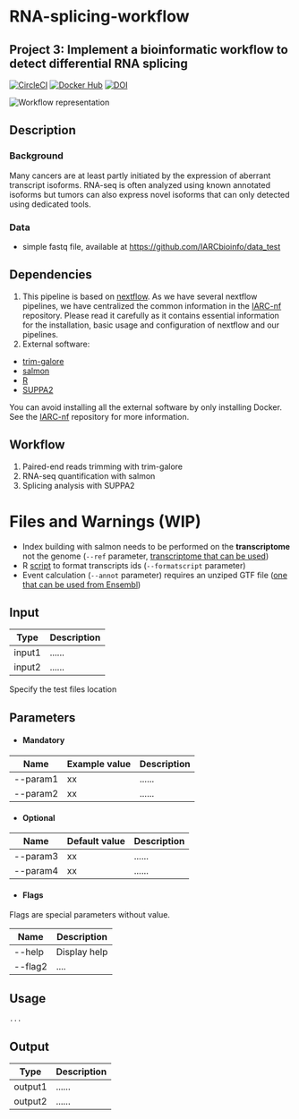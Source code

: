 # RNA-splicing-workflow
## Project 3: Implement a bioinformatic workflow to detect differential RNA splicing

[![CircleCI](https://circleci.com/gh/IARCbioinfo/template-nf.svg?style=svg)](https://circleci.com/gh/IARCbioinfo/template-nf)
[![Docker Hub](https://img.shields.io/badge/docker-ready-blue.svg)](https://hub.docker.com/r/iarcbioinfo/template-nf/)
[![DOI](https://zenodo.org/badge/94193130.svg)](https://zenodo.org/badge/latestdoi/94193130)

![Workflow representation](template-nf.png)

## Description
### Background

Many cancers are at least partly initiated by the expression of aberrant transcript isoforms. RNA-seq is often analyzed using known annotated isoforms but tumors can also express novel isoforms that can only detected using dedicated tools.

### Data

- simple fastq file, available at https://github.com/IARCbioinfo/data_test

## Dependencies

1. This pipeline is based on [nextflow](https://www.nextflow.io). As we have several nextflow pipelines, we have centralized the common information in the [IARC-nf](https://github.com/IARCbioinfo/IARC-nf) repository. Please read it carefully as it contains essential information for the installation, basic usage and configuration of nextflow and our pipelines.
2. External software:
  - [trim-galore](https://www.bioinformatics.babraham.ac.uk/projects/trim_galore/)
  - [salmon](https://combine-lab.github.io/salmon/)
  - [R](https://www.r-project.org/)
  - [SUPPA2](https://genomebiology.biomedcentral.com/articles/10.1186/s13059-018-1417-1)

You can avoid installing all the external software by only installing Docker. See the [IARC-nf](https://github.com/IARCbioinfo/IARC-nf) repository for more information.

## Workflow

1. Paired-end reads trimming with trim-galore
2. RNA-seq quantification with salmon
3. Splicing analysis with SUPPA2

# Files and Warnings (WIP)

- Index building with salmon needs to be performed on the **transcriptome** not the genome (`--ref` parameter, [transcriptome that can be used](https://github.com/comprna/SUPPA_supplementary_data/blob/master/annotation/hg19_EnsenmblGenes_sequence_ensenmbl.fasta.gz))
- R [script](https://github.com/comprna/SUPPA/blob/master/scripts/format_Ensembl_ids.R) to format transcripts ids (`--formatscript` parameter)
- Event calculation (`--annot` parameter) requires an unziped GTF file ([one that can be used from Ensembl](https://github.com/comprna/SUPPA_supplementary_data/blob/master/annotation/Homo_sapiens.GRCh37.75.formatted.gtf.gz))

## Input
  | Type      | Description     |
  |-----------|---------------|
  | input1    | ...... |
  | input2    | ...... |

  Specify the test files location

## Parameters

  * #### Mandatory
| Name      | Example value | Description     |
|-----------|---------------|-----------------|
| --param1    |            xx | ...... |
| --param2    |            xx | ...... |

  * #### Optional
| Name      | Default value | Description     |
|-----------|---------------|-----------------|
| --param3   |            xx | ...... |
| --param4    |            xx | ...... |

  * #### Flags

Flags are special parameters without value.

| Name      | Description     |
|-----------|-----------------|
| --help    | Display help |
| --flag2    |      .... |


## Usage
  ```
  ...
  ```

## Output
  | Type      | Description     |
  |-----------|---------------|
  | output1    | ...... |
  | output2    | ...... |
